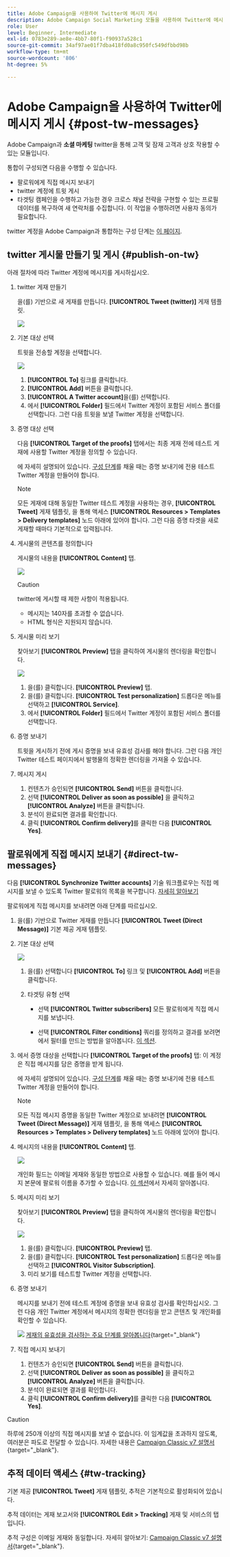 ```yaml
---
title: Adobe Campaign을 사용하여 Twitter에 메시지 게시
description: Adobe Campaign Social Marketing 모듈을 사용하여 Twitter에 메시지를 게시하고 팔로워에게 직접 메시지를 보내는 방법을 알아봅니다
role: User
level: Beginner, Intermediate
exl-id: 0783e289-ae8e-4bb7-80f1-f90937a528c1
source-git-commit: 34af97ae01f7dba418fd0a8c950fc549dfbbd98b
workflow-type: tm+mt
source-wordcount: '806'
ht-degree: 5%

---
```



# Adobe Campaign을 사용하여 Twitter에 메시지 게시 {#post-tw-messages}

Adobe Campaign과 **소셜 마케팅** twitter을 통해 고객 및 잠재 고객과 상호 작용할 수 있는 모듈입니다.

통합이 구성되면 다음을 수행할 수 있습니다.

* 팔로워에게 직접 메시지 보내기
* twitter 계정에 트윗 게시
* 타겟팅 캠페인을 수행하고 가능한 경우 크로스 채널 전략을 구현할 수 있는 프로필 데이터를 복구하여 새 연락처를 수집합니다. 이 작업을 수행하려면 사용자 동의가 필요합니다.


twitter 계정을 Adobe Campaign과 통합하는 구성 단계는 [이 페이지](../connect/ac-tw.md).

## twitter 게시물 만들기 및 게시 {#publish-on-tw}

아래 절차에 따라 Twitter 계정에 메시지를 게시하십시오.

1. twitter 게재 만들기

   을(를) 기반으로 새 게재를 만듭니다. **[!UICONTROL Tweet (twitter)]** 게재 템플릿.

   ![](assets/tw-new-delivery.png)

1. 기본 대상 선택

   트윗을 전송할 계정을 선택합니다.

   ![](assets/tw-define-target.png)

   1. **[!UICONTROL To]** 링크를 클릭합니다.
   1. **[!UICONTROL Add]** 버튼을 클릭합니다.
   1. **[!UICONTROL A Twitter account]**&#x200B;을(를) 선택합니다.
   1. 에서 **[!UICONTROL Folder]** 필드에서 Twitter 계정이 포함된 서비스 폴더를 선택합니다. 그런 다음 트윗을 보낼 Twitter 계정을 선택합니다.

1. 증명 대상 선택

   다음 **[!UICONTROL Target of the proofs]** 탭에서는 최종 게재 전에 테스트 게재에 사용할 Twitter 계정을 정의할 수 있습니다.

   에 자세히 설명되어 있습니다. [구성 단계](../connect/ac-tw.md#tw-test-account)를 채울 때는 증명 보내기에 전용 테스트 Twitter 계정을 만들어야 합니다.

   >[!NOTE]
   >
   >모든 게재에 대해 동일한 Twitter 테스트 계정을 사용하는 경우, **[!UICONTROL Tweet]** 게재 템플릿, 을 통해 액세스 **[!UICONTROL Resources > Templates > Delivery templates]** 노드 아래에 있어야 합니다. 그런 다음 증명 타겟을 새로 게재할 때마다 기본적으로 입력됩니다.

1. 게시물의 콘텐츠를 정의합니다

   게시물의 내용을 **[!UICONTROL Content]** 탭.

   ![](assets/tw-delivery-content.png)

   >[!CAUTION]
   >
   >twitter에 게시할 때 제한 사항이 적용됩니다.
   >
   >* 메시지는 140자를 초과할 수 없습니다.
   >* HTML 형식은 지원되지 않습니다.


1. 게시물 미리 보기

   찾아보기 **[!UICONTROL Preview]** 탭을 클릭하여 게시물의 렌더링을 확인합니다.

   ![](assets/tw-delivery-preview.png)

   1. 을(를) 클릭합니다. **[!UICONTROL Preview]** 탭.
   1. 을(를) 클릭합니다. **[!UICONTROL Test personalization]** 드롭다운 메뉴를 선택하고 **[!UICONTROL Service]**.
   1. 에서 **[!UICONTROL Folder]** 필드에서 Twitter 계정이 포함된 서비스 폴더를 선택합니다.

1. 증명 보내기

   트윗을 게시하기 전에 게시 증명을 보내 유효성 검사를 해야 합니다. 그런 다음 개인 Twitter 테스트 페이지에서 발행물의 정확한 렌더링을 가져올 수 있습니다.

1. 메시지 게시

   1. 컨텐츠가 승인되면 **[!UICONTROL Send]** 버튼을 클릭합니다.
   1. 선택 **[!UICONTROL Deliver as soon as possible]** 을 클릭하고 **[!UICONTROL Analyze]** 버튼을 클릭합니다.
   1. 분석이 완료되면 결과를 확인합니다.
   1. 클릭 **[!UICONTROL Confirm delivery]**&#x200B;를 클릭한 다음 **[!UICONTROL Yes]**.

## 팔로워에게 직접 메시지 보내기 {#direct-tw-messages}

다음 **[!UICONTROL Synchronize Twitter accounts]** 기술 워크플로우는 직접 메시지를 보낼 수 있도록 Twitter 팔로워의 목록을 복구합니다. [자세히 알아보기](../connect/ac-tw.md#synchro-tw-accounts)

팔로워에게 직접 메시지를 보내려면 아래 단계를 따르십시오.

1. 을(를) 기반으로 Twitter 게재를 만듭니다 **[!UICONTROL Tweet (Direct Message)]** 기본 제공 게재 템플릿.

1. 기본 대상 선택

   ![](assets/tw-dm-define-target.png)

   1. 을(를) 선택합니다 **[!UICONTROL To]** 링크 및 **[!UICONTROL Add]** 버튼을 클릭합니다.

   1. 타겟팅 유형 선택

      * 선택 **[!UICONTROL Twitter subscribers]** 모든 팔로워에게 직접 메시지를 보냅니다.

      * 선택 **[!UICONTROL Filter conditions]** 쿼리를 정의하고 결과를 보려면 에서 필터를 만드는 방법을 알아봅니다. [이 섹션](../audiences/create-filters.md#advanced-filters).

1. 에서 증명 대상을 선택합니다 **[!UICONTROL Target of the proofs]** 탭: 이 계정은 직접 메시지를 담은 증명을 받게 됩니다.

   에 자세히 설명되어 있습니다. [구성 단계](../connect/ac-tw.md#tw-test-account)를 채울 때는 증명 보내기에 전용 테스트 Twitter 계정을 만들어야 합니다.


   >[!NOTE]
   >
   >모든 직접 메시지 증명을 동일한 Twitter 계정으로 보내려면 **[!UICONTROL Tweet (Direct Message)]** 게재 템플릿, 을 통해 액세스 **[!UICONTROL Resources > Templates > Delivery templates]** 노드 아래에 있어야 합니다.

1. 메시지의 내용을 **[!UICONTROL Content]** 탭.

   ![](assets/tw-dm-content.png)

   개인화 필드는 이메일 게재와 동일한 방법으로 사용할 수 있습니다. 예를 들어 메시지 본문에 팔로워 이름을 추가할 수 있습니다. [이 섹션](../send/personalize.md)에서 자세히 알아봅니다.

1. 메시지 미리 보기

   찾아보기 **[!UICONTROL Preview]** 탭을 클릭하여 게시물의 렌더링을 확인합니다.

   ![](assets/tw-dm-preview.png)

   1. 을(를) 클릭합니다. **[!UICONTROL Preview]** 탭.
   1. 을(를) 클릭합니다. **[!UICONTROL Test personalization]** 드롭다운 메뉴를 선택하고 **[!UICONTROL Visitor Subscription]**.
   1. 미리 보기를 테스트할 Twitter 계정을 선택합니다.

1. 증명 보내기

   메시지를 보내기 전에 테스트 계정에 증명을 보내 유효성 검사를 확인하십시오. 그런 다음 개인 Twitter 계정에서 메시지의 정확한 렌더링을 받고 콘텐츠 및 개인화를 확인할 수 있습니다.

   ![](../assets/do-not-localize/book.png) [게재의 유효성을 검사하는 주요 단계를 알아봅니다](https://experienceleague.adobe.com/docs/campaign-classic/using/sending-messages/key-steps-when-creating-a-delivery/steps-validating-the-delivery.html?lang=ko){target="_blank"}

1. 직접 메시지 보내기

   1. 컨텐츠가 승인되면 **[!UICONTROL Send]** 버튼을 클릭합니다.
   1. 선택 **[!UICONTROL Deliver as soon as possible]** 을 클릭하고 **[!UICONTROL Analyze]** 버튼을 클릭합니다.
   1. 분석이 완료되면 결과를 확인합니다.
   1. 클릭 **[!UICONTROL Confirm delivery]**&#x200B;를 클릭한 다음 **[!UICONTROL Yes]**.

>[!CAUTION]
>
>하루에 250개 이상의 직접 메시지를 보낼 수 없습니다. 이 임계값을 초과하지 않도록, 여러분은 파도로 전달할 수 있습니다. 자세한 내용은 [Campaign Classic v7 설명서](https://experienceleague.adobe.com/docs/campaign-classic/using/sending-messages/key-steps-when-creating-a-delivery/steps-sending-the-delivery.html?lang=en#sending-using-multiple-waves){target="_blank"}.


## 추적 데이터 액세스 {#tw-tracking}

기본 제공 **[!UICONTROL Tweet]** 게재 템플릿, 추적은 기본적으로 활성화되어 있습니다.

추적 데이터는 게재 보고서와 **[!UICONTROL Edit > Tracking]** 게재 및 서비스의 탭입니다.

추적 구성은 이메일 게재와 동일합니다. 자세히 알아보기: [Campaign Classic v7 설명서](https://experienceleague.adobe.com/docs/campaign-classic/using/sending-messages/monitoring-deliveries/about-delivery-monitoring.html?lang=ko){target="_blank"}.

